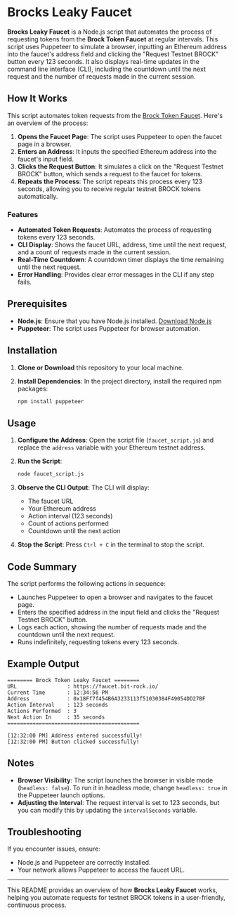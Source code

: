 
# Brocks Leaky Faucet

**Brocks Leaky Faucet** is a Node.js script that automates the process of requesting tokens from the **Brock Token Faucet** at regular intervals. This script uses Puppeteer to simulate a browser, inputting an Ethereum address into the faucet's address field and clicking the "Request Testnet BROCK" button every 123 seconds. It also displays real-time updates in the command line interface (CLI), including the countdown until the next request and the number of requests made in the current session.

## How It Works

This script automates token requests from the [Brock Token Faucet](https://faucet.bit-rock.io/). Here's an overview of the process:

1. **Opens the Faucet Page**: The script uses Puppeteer to open the faucet page in a browser.
2. **Enters an Address**: It inputs the specified Ethereum address into the faucet's input field.
3. **Clicks the Request Button**: It simulates a click on the "Request Testnet BROCK" button, which sends a request to the faucet for tokens.
4. **Repeats the Process**: The script repeats this process every 123 seconds, allowing you to receive regular testnet BROCK tokens automatically.

### Features

- **Automated Token Requests**: Automates the process of requesting tokens every 123 seconds.
- **CLI Display**: Shows the faucet URL, address, time until the next request, and a count of requests made in the current session.
- **Real-Time Countdown**: A countdown timer displays the time remaining until the next request.
- **Error Handling**: Provides clear error messages in the CLI if any step fails.

## Prerequisites

- **Node.js**: Ensure that you have Node.js installed. [Download Node.js](https://nodejs.org/)
- **Puppeteer**: The script uses Puppeteer for browser automation.

## Installation

1. **Clone or Download** this repository to your local machine.
2. **Install Dependencies**: In the project directory, install the required npm packages:

   ```bash
   npm install puppeteer
   ```

## Usage

1. **Configure the Address**: Open the script file (`faucet_script.js`) and replace the `address` variable with your Ethereum testnet address.

2. **Run the Script**:

   ```bash
   node faucet_script.js
   ```

3. **Observe the CLI Output**: The CLI will display:
   - The faucet URL
   - Your Ethereum address
   - Action interval (123 seconds)
   - Count of actions performed
   - Countdown until the next action

4. **Stop the Script**: Press `Ctrl + C` in the terminal to stop the script.

## Code Summary

The script performs the following actions in sequence:
- Launches Puppeteer to open a browser and navigates to the faucet page.
- Enters the specified address in the input field and clicks the "Request Testnet BROCK" button.
- Logs each action, showing the number of requests made and the countdown until the next request.
- Runs indefinitely, requesting tokens every 123 seconds.

## Example Output

```plaintext
======== Brock Token Leaky Faucet ========
URL                : https://faucet.bit-rock.io/
Current Time       : 12:34:56 PM
Address            : 0x18Ff7f454B6A3233113f51030384F49054DD27BF
Action Interval    : 123 seconds
Actions Performed  : 3
Next Action In     : 35 seconds
==========================================

[12:32:00 PM] Address entered successfully!
[12:32:00 PM] Button clicked successfully!
```

## Notes

- **Browser Visibility**: The script launches the browser in visible mode (`headless: false`). To run it in headless mode, change `headless: true` in the Puppeteer launch options.
- **Adjusting the Interval**: The request interval is set to 123 seconds, but you can modify this by updating the `intervalSeconds` variable.

## Troubleshooting

If you encounter issues, ensure:
- Node.js and Puppeteer are correctly installed.
- Your network allows Puppeteer to access the faucet URL.

---

This README provides an overview of how **Brocks Leaky Faucet** works, helping you automate requests for testnet BROCK tokens in a user-friendly, continuous process.
